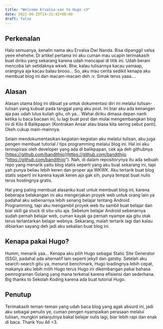```yaml
---
title: "Welcome Ervalsa-san to Hugo <3"
date: 2022-06-25T14:31:42+08:00
draft: false
---
```


## **Perkenalan**

Halo semuanya, kenalin nama aku Ervalsa Dwi Nanda. Bisa dipanggil valsa yeee ehehehe. Di artikel pertama ini aku cuman mau ucapin terimakasih buat diriku yang sekarang karena udah mencapai di titik ini. Udah berani mencoba lah setidaknya wkwk. Btw, kalau tulisannya kacau yamaap, orangnya aja kacau balau brooo... So, aku mau cerita sedikit kenapa aku membuat blog ini dan macam-macam deh :v. Simak terus yaaa....

## **Alasan**

Alasan utama blog ini dibuat ya untuk dokumentasi diri ini melalui tulisan-tulisan yang kubuat pada tanggal yang aku post. Ini biar aku ada kenangan aja pas udah lulus kuliah gitu, oh ya... Wahai diriku dimasa depan nanti ketika lu baca bacaan ini, lu lagi buat post dan mulai mengembangkan blog ini di Kilo 8 Balikpapan (Kontrakan Ansar atau biasa kita sering sebut panti).  Okeh cukup main-mainnya.  
  
Selain mendokumentasikan kegiatan-kegiatan aku melalui tulisan, aku juga pengen membuat tutorial / tips programming melalui blog ini. Hal ini aku terinspirasi oleh developer yang ada di balikpapan, cek aja deh githubnya [https://github.com/bandithijo](https://github.com/bandithijo "https://github.com/bandithijo"). Nah, di dalam repositorynya itu ada sebuah repo yang menarik yaitu blog statis seperti yang aku buat sekarang ini, tapi yah punya beliau lebih keren dan proper aja WKWK. Aku tertarik buat blog statis seperti ini karena kayak keren aja gak sih, punya tempat buat nulis terus hostingnya gratis.

Hal yang paling membuat alasanku kuat untuk membuat blog ini, karena beberapa belakangan ini aku mengerjakan proyek web untuk orang lain ya padahal aku sebenarnya lebih senang belajar tentang Android Programming, tapi aku mengambil proyek web itu sambil buat belajar dan biar skill ga stuck di situ-situ aja. Sebelum belajar Android sebenarnya sudah pernah belajar web, cuman kayak ga pernah nyampe aja gitu otak terus terlantarkan belajar webnya. Sekarang, malah tertarik lagi dan kalau dibiarkan sayang deh jadi aku sekalian buat blog ini.

## **Kenapa pakai Hugo?**

Humm, menarik yaa... Kenapa aku pilih Hugo sebagai Static Site Generator (SSG), padahal ada alternatif lain seperti jekyll dan gatsby. Setelah aku search-search gitu ya, menurut benchmark, Hugo loadingnya lebih cepat, makanya aku lebih milih Hugo terus Hugo ini dikembangan pakai bahasa pemrograman Golang yang mana terkenal karena efisiensi dan sederhana. Big thanks to Sekolah Koding karena ada buat tutorial Hugo. 

## **Penutup**

Terimakasih teman-teman yang udah baca blog yang agak absurd ini, jadi aku sebagai penulis ye, cuman pengen nyampaikan perasaan melalui tulisan, mungkin selanjutnya bakal belajar nulis lagi, biar lebih rapi dan enak di baca. Thank You All <3.
